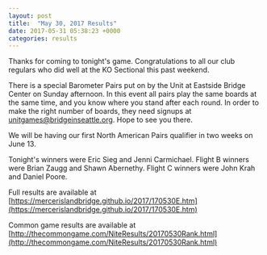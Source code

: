 ```yaml
---
layout: post
title:  "May 30, 2017 Results"
date: 2017-05-31 05:38:23 +0000
categories: results
---
```

Thanks for coming to tonight's game. Congratulations to all our club regulars who did well at the KO Sectional this past weekend.

There is a special Barometer Pairs put on by the Unit at Eastside Bridge Center on Sunday afternoon. In this event all pairs play the same boards at the same time, and you know where you stand after each round. In order to make the right number of boards, they need signups at unitgames@bridgeinseattle.org. Hope to see you there.

We will be having our first North American Pairs qualifier in two weeks on June 13.

Tonight's winners were Eric Sieg and Jenni Carmichael. Flight B winners were Brian Zaugg and Shawn Abernethy. Flight C winners were John Krah and Daniel Poore.

Full results are available at [https://mercerislandbridge.github.io/2017/170530E.htm](https://mercerislandbridge.github.io/2017/170530E.htm)

Common game results are available at [http://thecommongame.com/NiteResults/20170530Rank.html](http://thecommongame.com/NiteResults/20170530Rank.html)
